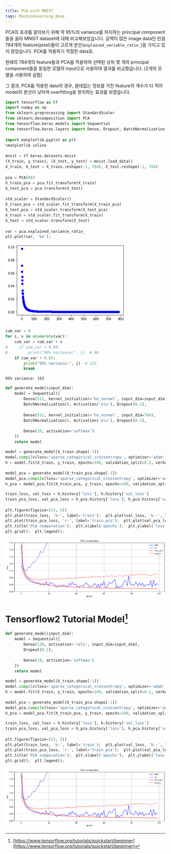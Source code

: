 ```yaml
---
title: PCA with MNIST
tags: MachineLearning_Base
---
```


<!--more-->

PCA의 효과를 알아보기 위해 약 95%의 variance를 차지하는 principal component들을 골라 MNIST dataset에 대해 비교해보았습니다. 공백이 많은 image data인 만큼 784개의 feature(pixel)들이 고르게 분산(`explained_variable_ratio_`)을 가지고 있지 않았습니다. PCA를 적용하기 적절한 data죠. <br>

원래의 784개의 feature들과 PCA를 적용하여 선택된 상위 몇 개의 principal component들을 동일한 모델의 input으로 사용하여 결과를 비교했습니다. (2개의 모델을 사용하여 실험) <br>

그 결과, PCA를 적용한 data의 경우, 쓸데없는 정보를 가진 feature의 개수가 더 적어 model의 분산이 낮아져 overfitting을 방지하는 효과를 보였습니다.


```python
import tensorflow as tf
import numpy as np
from sklearn.preprocessing import StandardScaler
from sklearn.decomposition import PCA
from tensorflow.keras.models import Sequential
from tensorflow.keras.layers import Dense, Dropout, BatchNormalization, Activation

import matplotlib.pyplot as plt
%matplotlib inline

mnist = tf.keras.datasets.mnist
(X_train, y_train), (X_test, y_test) = mnist.load_data()
X_train, X_test = X_train.reshape(-1, 784), X_test.reshape(-1, 784)

pca = PCA(86)
X_train_pca = pca.fit_transform(X_train)
X_test_pca = pca.transform(X_test)

std_scaler = StandardScaler()
X_train_pca = std_scaler.fit_transform(X_train_pca)
X_test_pca = std_scaler.transform(X_test_pca)
X_train = std_scaler.fit_transform(X_train)
X_test = std_scaler.transform(X_test)

var = pca.explained_variance_ratio_
plt.plot(var, 'bo');
```

![png](/deprecated/images/2020-03-05-pca_mnist/output_2_0.png)


```python
cum_var = 0
for i, v in enumerate(var):
    cum_var = cum_var + v
#     if cum_var > 0.90:
#         print("90% variance:", i)  # 86
    if cum_var > 0.95:
        print("95% variance:", i)  # 153
        break
```

    95% variance: 153


```python
def generate_model(input_dim):
    model = Sequential([
        Dense(512, kernel_initializer='he_normal', input_dim=input_dim),
        BatchNormalization(), Activation('elu'), Dropout(0.1),

        Dense(512, kernel_initializer='he_normal', input_dim=784),
        BatchNormalization(), Activation('elu'), Dropout(0.1),

        Dense(10, activation='softmax')
    ])
    return model
```


```python
model = generate_model(X_train.shape[-1])
model.compile(loss='sparse_categorical_crossentropy', optimizer='adam', metrics=['acc'])
h = model.fit(X_train, y_train, epochs=100, validation_split=0.2, verbose=0)

model_pca = generate_model(X_train_pca.shape[-1])
model_pca.compile(loss='sparse_categorical_crossentropy', optimizer='adam', metrics=['acc'])
h_pca = model_pca.fit(X_train_pca, y_train, epochs=100, validation_split=0.2, verbose=0)
```


```python
train_loss, val_loss = h.history['loss'], h.history['val_loss']
train_pca_loss, val_pca_loss = h_pca.history['loss'], h_pca.history['val_loss']

plt.figure(figsize=(15, 5))
plt.plot(train_loss, 'b-', label='train');  plt.plot(val_loss, 'b--', label='val')
plt.plot(train_pca_loss, 'r-', label='train_pca');  plt.plot(val_pca_loss, 'r--', label='val_pca')
plt.title('PCA comparation');  plt.xlabel('epochs');  plt.ylabel('loss');  plt.ylim([0, 0.35]);
plt.grid();  plt.legend();
```


![png](/deprecated/images/2020-03-05-pca_mnist/output_7_0.png)


# Tensorflow2 Tutorial Model[^1]

```python
def generate_model(input_dim):
    model = Sequential([
        Dense(128, activation='relu', input_dim=input_dim),
        Dropout(0.2),

        Dense(10, activation='softmax')
    ])
    return model
```


```python
model = generate_model(X_train.shape[-1])
model.compile(loss='sparse_categorical_crossentropy', optimizer='adam', metrics=['acc'])
h = model.fit(X_train, y_train, epochs=100, validation_split=0.2, verbose=0)

model_pca = generate_model(X_train_pca.shape[-1])
model_pca.compile(loss='sparse_categorical_crossentropy', optimizer='adam', metrics=['acc'])
h_pca = model_pca.fit(X_train_pca, y_train, epochs=100, validation_split=0.2, verbose=0)
```


```python
train_loss, val_loss = h.history['loss'], h.history['val_loss']
train_pca_loss, val_pca_loss = h_pca.history['loss'], h_pca.history['val_loss']

plt.figure(figsize=(15, 5))
plt.plot(train_loss, 'b-', label='train');  plt.plot(val_loss, 'b--', label='val')
plt.plot(train_pca_loss, 'r-', label='train_pca');  plt.plot(val_pca_loss, 'r--', label='val_pca')
plt.title('PCA comparation');  plt.xlabel('epochs');  plt.ylabel('loss');  plt.ylim([0, 0.35]);
plt.grid();  plt.legend();
```


![png](/deprecated/images/2020-03-05-pca_mnist/output_12_0.png)


[^1]: [https://www.tensorflow.org/tutorials/quickstart/beginner](https://www.tensorflow.org/tutorials/quickstart/beginner)
